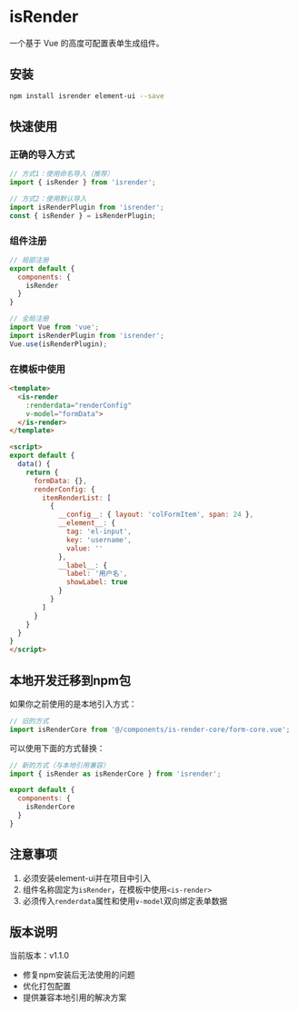 # isRender

一个基于 Vue 的高度可配置表单生成组件。

## 安装

```bash
npm install isrender element-ui --save
```

## 快速使用

### 正确的导入方式

```js
// 方式1：使用命名导入（推荐）
import { isRender } from 'isrender';

// 方式2：使用默认导入
import isRenderPlugin from 'isrender';
const { isRender } = isRenderPlugin;
```

### 组件注册

```js
// 局部注册
export default {
  components: {
    isRender
  }
}

// 全局注册
import Vue from 'vue';
import isRenderPlugin from 'isrender';
Vue.use(isRenderPlugin);
```

### 在模板中使用

```html
<template>
  <is-render 
    :renderdata="renderConfig" 
    v-model="formData">
  </is-render>
</template>

<script>
export default {
  data() {
    return {
      formData: {},
      renderConfig: {
        itemRenderList: [
          {
            __config__: { layout: 'colFormItem', span: 24 },
            __element__: { 
              tag: 'el-input', 
              key: 'username',
              value: ''
            },
            __label__: { 
              label: '用户名',
              showLabel: true
            }
          }
        ]
      }
    }
  }
}
</script>
```

## 本地开发迁移到npm包

如果你之前使用的是本地引入方式：

```js
// 旧的方式
import isRenderCore from '@/components/is-render-core/form-core.vue';
```

可以使用下面的方式替换：

```js
// 新的方式（与本地引用兼容）
import { isRender as isRenderCore } from 'isrender';

export default {
  components: {
    isRenderCore
  }
}
```

## 注意事项

1. 必须安装element-ui并在项目中引入
2. 组件名称固定为`isRender`，在模板中使用`<is-render>`
3. 必须传入`renderdata`属性和使用`v-model`双向绑定表单数据

## 版本说明

当前版本：v1.1.0

- 修复npm安装后无法使用的问题
- 优化打包配置
- 提供兼容本地引用的解决方案 